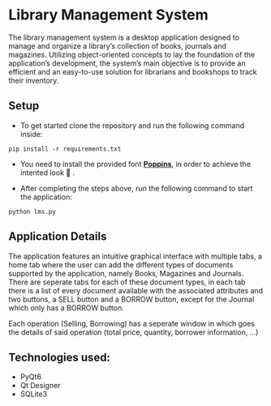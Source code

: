 # Library Management System
The library management system is a desktop
application designed to manage and organize a library’s collection of
books, journals and magazines. Utilizing object-oriented concepts to lay the foundation of the
application’s development, the system’s main objective is to provide
an efficient and an easy-to-use solution for librarians and bookshops
to track their inventory.
## Setup
* To get started clone the repository and run the following command inside:
```shell
pip install -r requirements.txt
```
* You need to install the provided font **[Poppins](graphics/Poppins)**, in order to achieve the intented look 🎨 .

* After completing the steps above, run the following command to start the application:
```shell
python lms.py
``` 
## Application Details
<p> The application features an intuitive graphical interface with multiple tabs, a home tab where the user can add the different types of documents supported by the application, namely Books, Magazines and Journals.
There are seperate tabs for each of these document types, in each tab there is a list of every document available with the associated attributes and two buttons, a SELL button and a BORROW button, except for the Journal which only has a BORROW button.

<p> Each operation (Selling, Borrowing) has a seperate window in which goes the details of said operation (total price, quantity, borrower information, ...)

## Technologies used:
* PyQt6
* Qt Designer
* SQLite3
